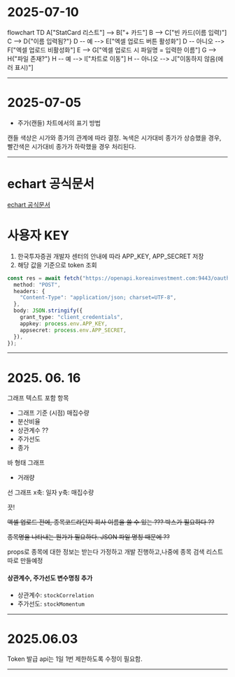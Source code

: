 # 2025-07-10

flowchart TD A["StatCard 리스트"] --> B["+ 카드"] B --> C["빈 카드(이름 입력)"] C --> D{"이름 입력됨?"} D -- 예 --> E["엑셀 업로드 버튼 활성화"] D -- 아니오 --> F["엑셀 업로드 비활성화"] E --> G["엑셀 업로드 시 파일명 = 입력한 이름"] G --> H{"파일 존재?"} H -- 예 --> I["차트로 이동"] H -- 아니오 --> J["이동하지 않음(에러 표시)"]

---

# 2025-07-05

- 주가(캔들) 차트에서의 표기 방법

캔들 색상은 시가와 종가의 관계에 따라 결정. 녹색은 시가대비 종가가 상승했을 경우, 빨간색은 시가대비 종가가 하락했을 경우 처리된다.

---

# echart 공식문서

[echart 공식문서](https://echarts.apache.org/en/option.html#grid.top)

# 사용자 KEY

1. 한국투자증권 개발자 센터의 안내에 따라 APP_KEY, APP_SECRET 저장
2. 해당 값을 기준으로 token 조회

```ts
const res = await fetch("https://openapi.koreainvestment.com:9443/oauth2/tokenP", {
  method: "POST",
  headers: {
    "Content-Type": "application/json; charset=UTF-8",
  },
  body: JSON.stringify({
    grant_type: "client_credentials",
    appkey: process.env.APP_KEY,
    appsecret: process.env.APP_SECRET,
  }),
});
```

---

# 2025. 06. 16

그래프 텍스트 포함 항목

- 그래프 기준 (시점) 매집수량
- 분산비율
- 상관계수 ??
- 주가선도
- 종가

바 형태 그래프

- 거래량

선 그래프 x축: 일자 y축: 매집수량

끗!

~~액셀 업로드 전에, 종목코드라던지 회사 이름을 쓸 수 있는 ??? 박스가 필요하다 ??~~

~~종목명을 나타내는 뭔가가 필요하다. JSON 파일 명칭 때문에 ??~~

props로 종목에 대한 정보는 받는다 가정하고 개발 진행하고,나중에 종목 검색 리스트 따로 만들예정

#### 상관계수, 주가선도 변수명칭 추가

- 상관계수: `stockCorrelation`
- 주가선도: `stockMomentum`

---

# 2025.06.03

Token 발급 api는 1일 1번 제한하도록 수정이 필요함.

---
